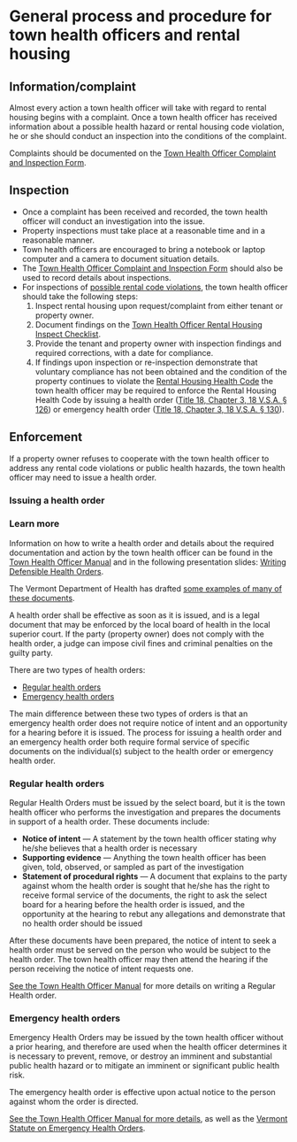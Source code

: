 ---
---
General process and procedure for town health officers and rental housing
=========================================================================

Information/complaint
---------------------

Almost every action a town health officer will take with regard to rental housing begins with a complaint. Once a town health officer has received information about a possible health hazard or rental housing code violation, he or she should conduct an inspection into the conditions of the complaint.

Complaints should be documented on the [Town Health Officer Complaint and Inspection Form](http://healthvermont.gov/local/tho/documents/tho_complaint-inspection.pdf).

Inspection
----------

*   Once a complaint has been received and recorded, the town health officer will conduct an investigation into the issue.
*   Property inspections must take place at a reasonable time and in a reasonable manner.
*   Town health officers are encouraged to bring a notebook or laptop computer and a camera to document situation details.
*   The [Town Health Officer Complaint and Inspection Form](http://healthvermont.gov/local/tho/documents/tho_complaint-inspection.pdf) should also be used to record details about inspections.
*   For inspections of [possible rental code violations](http://healthvermont.gov/local/tho/documents/TownHealthOfficerManual09.pdf), the town health officer should take the following steps:
    1.  Inspect rental housing upon request/complaint from either tenant or property owner.
    2.  Document findings on the [Town Health Officer Rental Housing Inspect Checklist](http://healthvermont.gov/local/tho/documents/tho_rental-inspection.pdf).
    3.  Provide the tenant and property owner with inspection findings and required corrections, with a date for compliance.
    4.  If findings upon inspection or re-inspection demonstrate that voluntary compliance has not been obtained and the condition of the property continues to violate the [Rental Housing Health Code](http://healthvermont.gov/regs/Rental_Housing_Code.pdf) the town health officer may be required to enforce the Rental Housing Health Code by issuing a health order ([Title 18, Chapter 3, 18 V.S.A. § 126](http://legislature.vermont.gov/statutes/section/18/003/00126)) or emergency health order ([Title 18, Chapter 3, 18 V.S.A. § 130](http://legislature.vermont.gov/statutes/section/18/003/00130)).

Enforcement
-----------

If a property owner refuses to cooperate with the town health officer to address any rental code violations or public health hazards, the town health officer may need to issue a health order.

### Issuing a health order

### Learn more

Information on how to write a health order and details about the required documentation and action by the town health officer can be found in the [Town Health Officer Manual](http://healthvermont.gov/local/tho/documents/TownHealthOfficerManual09.pdf#page=15) and in the following presentation slides: [Writing Defensible Health Orders](http://www.healthvermont.gov/local/tho/documents/THO_presentation_VLCT_112710.pdf).

The Vermont Department of Health has drafted [some examples of many of these documents](http://healthvermont.gov/local/tho/tho.aspx#thomanual).

A health order shall be effective as soon as it is issued, and is a legal document that may be enforced by the local board of health in the local superior court. If the party (property owner) does not comply with the health order, a judge can impose civil fines and criminal penalties on the guilty party.

There are two types of health orders:

*   [Regular health orders](http://healthvermont.gov/local/tho/documents/public_health_order_example.pdf)
*   [Emergency health orders](http://healthvermont.gov/local/tho/documents/emergency_public_health_order.pdf)

The main difference between these two types of orders is that an emergency health order does not require notice of intent and an opportunity for a hearing before it is issued. The process for issuing a health order and an emergency health order both require formal service of specific documents on the individual(s) subject to the health order or emergency health order.

### Regular health orders

Regular Health Orders must be issued by the select board, but it is the town health officer who performs the investigation and prepares the documents in support of a health order. These documents include:

*   **Notice of intent** — A statement by the town health officer stating why he/she believes that a health order is necessary
*   **Supporting evidence** — Anything the town health officer has been given, told, observed, or sampled as part of the investigation
*   **Statement of procedural rights** — A document that explains to the party against whom the health order is sought that he/she has the right to receive formal service of the documents, the right to ask the select board for a hearing before the health order is issued, and the opportunity at the hearing to rebut any allegations and demonstrate that no health order should be issued

After these documents have been prepared, the notice of intent to seek a health order must be served on the person who would be subject to the health order. The town health officer may then attend the hearing if the person receiving the notice of intent requests one.

[See the Town Health Officer Manual](http://healthvermont.gov/local/tho/documents/TownHealthOfficerManual.pdf) for more details on writing a Regular Health order.

### Emergency health orders

Emergency Health Orders may be issued by the town health officer without a prior hearing, and therefore are used when the health officer determines it is necessary to prevent, remove, or destroy an imminent and substantial public health hazard or to mitigate an imminent or significant public health risk.

The emergency health order is effective upon actual notice to the person against whom the order is directed.

[See the Town Health Officer Manual for more details](http://healthvermont.gov/local/tho/documents/TownHealthOfficerManual09.pdf#page=19), as well as the [Vermont Statute on Emergency Health Orders](http://legislature.vermont.gov/statutes/section/18/003/00127).
